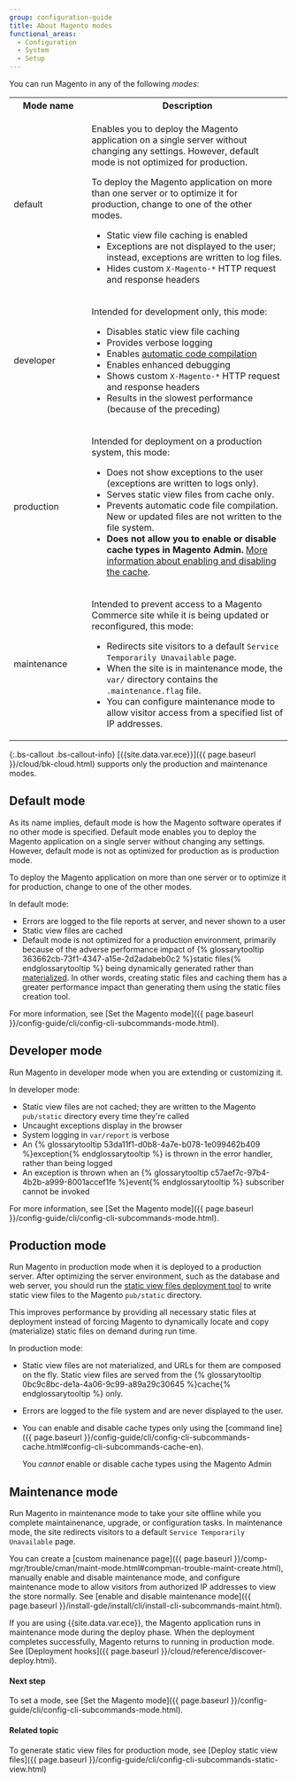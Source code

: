 ```yaml
---
group: configuration-guide
title: About Magento modes
functional_areas:
  - Configuration
  - System
  - Setup
---
```


You can run Magento in any of the following *modes*:

<table>
	<tbody>
		<tr>
			<th style="width: 125px;">Mode name</th>
			<th>Description</th>
		</tr>
		<tr>
		<td>default</td>
		<td><p>Enables you to deploy the Magento application on a single server without changing any settings. However, default mode is not optimized for production.</p>
			<p>To deploy the Magento application on more than one server or to optimize it for production, change to one of the other modes.</p>
			<ul><li>Static view file caching is enabled</li>
				<li>Exceptions are not displayed to the user; instead, exceptions are written to log files.</li>
				<li>Hides custom <code>X-Magento-*</code> HTTP request and response headers</li></ul>
			</td>
	</tr>
	<tr>
		<td>developer</td>
		<td><p>Intended for development only, this mode:</p>
			<ul><li>Disables static view file caching</li>
				<li>Provides verbose logging</li>
				<li>Enables <a href="{{ page.baseurl }}/config-guide/cli/config-cli-subcommands-compiler.html">automatic code compilation</a></li>
				<li>Enables enhanced debugging</li>
				<li>Shows custom <code>X-Magento-*</code> HTTP request and response headers</li>
				<li>Results in the slowest performance (because of the preceding)</li></ul>
    </td>
	</tr>
	<tr>
		<td>production</td>
		<td><p>Intended for deployment on a production system, this mode:</p>
			<ul><li>Does not show exceptions to the user (exceptions are written to logs only).</li>
				<li>Serves static view files from cache only.</li>
				<li>Prevents automatic code file compilation. New or updated files are not written to the file system.</li>
				<li><b>Does not allow you to enable or disable cache types in Magento Admin.</b> <a href="{{ page.baseurl }}/config-guide/cli/config-cli-subcommands-cache.html#config-cli-subcommands-cache-en">More information about enabling and disabling the cache</a>.</li>
			</ul></td>
	</tr>
<tr>
		<td>maintenance</td>
		<td><p>Intended to prevent access to a Magento Commerce site while it is being updated or reconfigured, this mode:</p>
			<ul><li>Redirects site visitors to a default <code>Service Temporarily Unavailable</code> page.</li>
				<li>When the site is in maintenance mode, the <code>var/</code> directory contains the <code>.maintenance.flag</code> file.</li>
				<li>You can configure maintenance mode to allow visitor access from a specified list of IP addresses.</li>
			</ul></td>
		</tr>
</tbody>
</table>

{:.bs-callout .bs-callout-info}
[{{site.data.var.ece}}]({{ page.baseurl }}/cloud/bk-cloud.html) supports only the production and maintenance modes.

## Default mode

As its name implies, default mode is how the Magento software operates if no other mode is specified. Default mode enables you to deploy the Magento application on a single server without changing any settings. However, default mode is not as optimized for production as is production mode.

To deploy the Magento application on more than one server or to optimize it for production, change to one of the other modes.

In default mode:

-   Errors are logged to the file reports at server, and never shown to a user
-   Static view files are cached
-   Default mode is not optimized for a production environment, primarily because of the adverse performance impact of {% glossarytooltip 363662cb-73f1-4347-a15e-2d2adabeb0c2 %}static files{% endglossarytooltip %} being dynamically generated rather than [materialized](https://en.wikipedia.org/wiki/Materialized_view). In other words, creating static files and caching them has a greater performance impact than generating them using the static files creation tool.

For more information, see [Set the Magento mode]({{ page.baseurl }}/config-guide/cli/config-cli-subcommands-mode.html).

## Developer mode

Run Magento in developer mode when you are extending or customizing it.

In developer mode:

-   Static view files are not cached; they are written to the Magento `pub/static` directory every time they're called
-   Uncaught exceptions display in the browser
-   System logging in `var/report` is verbose
-   An {% glossarytooltip 53da11f1-d0b8-4a7e-b078-1e099462b409 %}exception{% endglossarytooltip %} is thrown in the error handler, rather than being logged
-   An exception is thrown when an {% glossarytooltip c57aef7c-97b4-4b2b-a999-8001accef1fe %}event{% endglossarytooltip %} subscriber cannot be invoked

For more information, see [Set the Magento mode]({{ page.baseurl }}/config-guide/cli/config-cli-subcommands-mode.html).

## Production mode

Run Magento in production mode when it is deployed to a production server. After optimizing the server environment, such as the database and web server, you should run the [static view files deployment tool]({{page.baseurl}}/config-guide/cli/config-cli-subcommands-static-view.html) to write static view files to the Magento `pub/static` directory.

This improves performance by providing all necessary static files at deployment instead of forcing Magento to dynamically locate and copy (materialize) static files on demand during run time.

In production mode:

-   Static view files are not materialized, and URLs for them are composed on the fly. Static view files are served from the {% glossarytooltip 0bc9c8bc-de1a-4a06-9c99-a89a29c30645 %}cache{% endglossarytooltip %} only.
-   Errors are logged to the file system and are never displayed to the user.
-   You can enable and disable cache types only using the [command line]({{ page.baseurl }}/config-guide/cli/config-cli-subcommands-cache.html#config-cli-subcommands-cache-en).

	You _cannot_ enable or disable cache types using the Magento Admin
	
## Maintenance mode

Run Magento in maintenance mode to take your site offline while you complete maintainenance, upgrade, or configuration tasks.  In maintenance mode, the site redirects visitors to a default `Service Temporarily Unavailable` page.

You can create a [custom mainenance page]({{ page.baseurl }}/comp-mgr/trouble/cman/maint-mode.html#compman-trouble-maint-create.html), manually enable and disable maintenance mode, and configure maintenance mode to allow visitors from authorized IP addresses to view the store normally. See [enable and disable maintenance mode]({{ page.baseurl }}/install-gde/install/cli/install-cli-subcommands-maint.html).

If you are using {{site.data.var.ece}}, the Magento application runs in maintenance mode during the deploy phase. When the deployment completes successfully, Magento returns to running in production mode. See [Deployment hooks]({{ page.baseurl }}/cloud/reference/discover-deploy.html).

#### Next step

To set a mode, see [Set the Magento mode]({{ page.baseurl }}/config-guide/cli/config-cli-subcommands-mode.html).

#### Related topic

To generate static view files for production mode, see [Deploy static view files]({{ page.baseurl }}/config-guide/cli/config-cli-subcommands-static-view.html)
